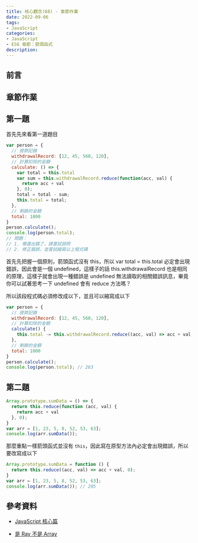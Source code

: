 ```yaml
---
title: 核心觀念(68) - 章節作業
date: 2022-09-06
tags:
- JavaScript
categories:
- JavaScript
- ES6 章節：箭頭函式
description:
---
```


## 前言



## 章節作業

## 第一題

首先先來看第一道題目


```javascript
var person = {
  // 提款記錄
  withdrawalRecord: [12, 45, 560, 120],
  // 計算扣除的金額
  calculate: () => {
    var total = this.total
    var sum = this.withdrawalRecord.reduce(function(acc, val) {
      return acc + val
    }, 0);
    total = total - sum;
    this.total = total;
  },
  // 剩餘的金額
  total: 1000
}
person.calculate();
console.log(person.total);
// 問題：
// 1. 哪邊出錯了，請嘗試說明
// 2. 修正錯誤，並嘗試縮寫以上程式碼
```

首先先把握一個原則，箭頭函式沒有 this，所以 var total = this.total 必定會出現錯誤，因此會是一個 undefined，這樣子的話 this.withdrawalRecord 也是相同的原理，這樣子就會出現一種錯誤是 undefined 無法讀取的相關錯誤訊息，畢竟你可以試著思考一下 undefined 會有 reduce 方法嗎？

所以該段程式碼必須修改成以下，並且可以縮寫成以下


```javascript
var person = {
  // 提款記錄
  withdrawalRecord: [12, 45, 560, 120],
  // 計算扣除的金額
  calculate() {
    this.total -= this.withdrawalRecord.reduce((acc, val) => acc + val, 0);;
  },
  // 剩餘的金額
  total: 1000
}
person.calculate();
console.log(person.total); // 263

```

## 第二題

```javascript
Array.prototype.sumData = () => {
  return this.reduce(function (acc, val) {
    return acc + val
  }, 0);
}
var arr = [1, 23, 5, 8, 52, 53, 63];
console.log(arr.sumData());
```

那麼重點一樣箭頭函式並沒有 `this`，因此寫在原型方法內必定會出現錯誤，所以要改寫成以下

```javascript
Array.prototype.sumData = function () {
  return this.reduce((acc, val) => acc + val, 0);
}
var arr = [1, 23, 5, 8, 52, 53, 63];
console.log(arr.sumData()); // 205

```


## 參考資料
- [JavaScript 核心篇](https://www.hexschool.com/courses/js-core.html)

- [是 Ray 不是 Array](https://israynotarray.com/javascript/20210613/3976972527/)
